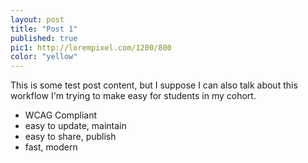 ```yaml
---
layout: post
title: "Post 1"
published: true
pic1: http://lorempixel.com/1200/800
color: "yellow"
---
```



This is some test post content, but I suppose I can also talk about this workflow I'm trying to make easy for students in my cohort.

* WCAG Compliant
* easy to update, maintain
* easy to share, publish
* fast, modern
